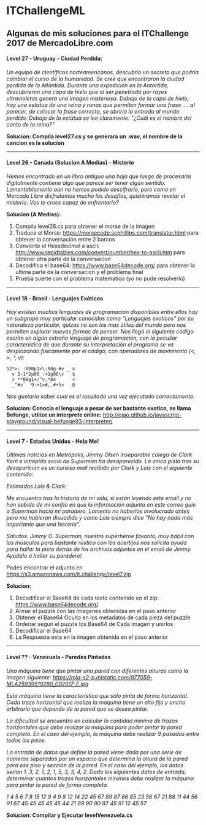 # ITChallengeML
Algunas de mis soluciones para el ITChallenge 2017 de MercadoLibre.com
------------------------------------------------------------------------------------------------------------------

#### Level 27 - Uruguay - Ciudad Perdida:
_Un equipo de científicos norteamericanos, descubrió un secreto que podría cambiar el curso de la humanidad.
Se cree que encontraron la ciudad perdida de la Atlántida.
Durante una expedición en la Antártida, descubrieron una capa de hielo que al ser penetrada por rayos ultravioletas genera una imagen misteriosa.
Debajo de la capa de hielo, hay una estatua de una reina y runas que permiten formar una frase .... al parecer, de colocar la frase correcta, se abriría la entrada al mundo perdido.
Debajo de la estatua se lee claramente: "¿Cuál es el nombre del canto de la reina?"_

**Solucion: Compila level27.cs y se generara un .wav, el nombre de la cancion es la solucion**

------------------------------------------------------------------------------------------------------------------

#### Level 26 - Canada (Solucion A Medias) - Misterio

_Hemos encontrado en un libro antiguo una hoja que luego de procesarla digitalmente contiene algo que parece ser tener algún sentido.
Lamentablemente aún no hemos podido descifrarlo, pero como en Mercado Libre disfrutamos mucho los desafíos, quisiéramos revelar el misterio. Vos te crees capaz de enfrentarlo?_

**Solucion (A Medias):** 
1. Compila level26.cs para obtener el morse de la imagen
2. Traduce el Morse: https://morsecode.scphillips.com/translator.html para obtener la conversacion entre 2 barcos
3. Convierte el Hexadecimal a ascii: http://www.rapidtables.com/convert/number/hex-to-ascii.htm para obtener otra parte de la conversacion
4. Decodifica el base64: https://www.base64decode.org/ para obtener la ultima parte de la conversacion y el problema final
5. Prueba suerte con el problema matematico (yo no pude resolverlo)

------------------------------------------------------------------------------------------------------------------

#### Level 18 - Brasil - Lenguajes Exóticos
_Hoy existen muchos lenguajes de programacion disponibles entre ellos hay un subgrupo muy particular conocidos como "Lenguajes exoticos" por su naturaleza particular, quizas no son los mas útiles del mundo pero nos permiten explorar nuevas formas de pensar.
Nos llegó el siguiente código escrito en algún extraño lenguaje de programación, con la peculiar característica de que durante su interpretación el programa se va desplazando físicamente por el código, con operadores de movimiento (<, >, ^, v):_
```
52*>: :000p1>\:00g-#v _ v
  v 2-1*2p00 :+1g00\<   $
  > **00g1+/^v,*84      <
  _^#<`  9:+1>#,.#+5<   @
```
_Nos gustaría saber cual es el resultado una vez ejecutado correctamente._

**Solucion: Conocia el lenguaje a pesar de ser bastante exotico, se llama Befunge, utilize un interprete online:**
http://qiao.github.io/javascript-playground/visual-befunge93-interpreter/

------------------------------------------------------------------------------------------------------------------
#### Level 7 - Estados Unidos - Help Me!

_Últimas noticias en Metrópolis, Jimmy Olsen inseparable colega de Clark Kent e intrépido socio de Superman ha desaparecido. La única pista tras su desaparición es un curioso mail recibido por Clark y Lois con el siguiente contenido:_

_Estimados Lois & Clark:_

_Me encuentro tras la historia de mi vida, si están leyendo este email y no han sabido de mi confio en que
la información adjunta en este correo guíe a Superman hacia mi paradero. Lamento no haberlos involucrado
antes pero me hubieran disuadido y como Lois siempre dice "No hay nada más importante que una historia"._

_Saludos.
Jimmy O.
Superman, nuestro superhéroe favorito, muy hábil con los músculos para bastante rústico con los acertijos nos solicita ayuda para hallar la pista detrás de los archivos adjuntos en el email de Jimmy. Ayúdalo a hallar su paradero!_

Podes encontrar el adjunto en https://s3.amazonaws.com/it.challenge/level7.zip

**Solucion:**
1. Decodificar el Base64 de cada texto contenido en el zip: https://www.base64decode.org/
2. Armar el puzzle con las imagenes obtenidas en el paso anterior
3. Obtener el Base64 Oculto en los metadatos de cada pieza del puzzle
4. Ordenar segun el puzzle los Base64 de Cada imagen y unirlos
5. Decodificar el Base64
6. La Respuesta esta en la imagen obtenida en el paso anterior

------------------------------------------------------------------------------------------------------------------

#### Level ?? - Venezuela - Paredes Pintadas

_Una máquina tiene que pintar una pared con diferentes alturas como la imagen siguiente:_
_https://mla-s2-p.mlstatic.com/977059-MLA25939519280_092017-F.jpg_

_Esta máquina tiene la característica que sólo pinta de forma horizontal. Cada trazo horizontal que realiza la máquina tiene un alto fijo y ancho arbitrario que depende de la pared que se desea pintar._

_La dificultad se encuentra en calcular la cantidad mínima de trazos horizontales que debe realizar la máquina para poder pintar la pared completa. En el caso del ejemplo, la máquina debe realizar 9 pasadas entre todos los pisos._

_La entrada de datos que define la pared viene dada por una serie de números separados por un espacio que determina la altura de la pared para ese piso y sección de la pared. En el caso del ejemplo, los datos serían 1, 3, 2, 1, 2, 1, 5, 3, 3, 4, 2. Dado los siguientes datos de entrada, determinar cuantos trazos horizontales mínimos debe realizar la máquina para pintar la pared de forma completa._

_1 4 5 6 7 8 15 12 9 4 9 8 12 14 22 45 67 89 87 86 85 23 56 67 21 88 11 44 56 91 67 45 45 45 45 45 44 21 89 90 90 87 45 91 12 45 57_

**Solucion: Compilar y Ejecutar levelVenezuela.cs**
